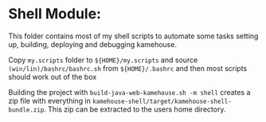 # Shell Module:

This folder contains most of my shell scripts to automate some tasks setting up, building, deploying and debugging kamehouse.

Copy `my.scripts` folder to `${HOME}/my.scripts` and source `(win/lin)/bashrc/bashrc.sh` from `${HOME}/.bashrc` and then most scripts should work out of the box

Building the project with `build-java-web-kamehouse.sh -m shell` creates a zip file with everything in `kamehouse-shell/target/kamehouse-shell-bundle.zip`. 
This zip can be extracted to the users home directory.